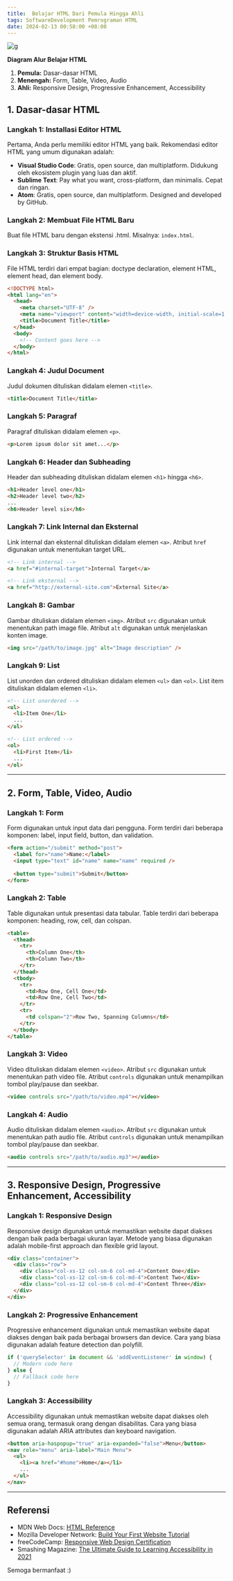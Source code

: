 ```yaml
---
title:  Belajar HTML Dari Pemula Hingga Ahli
tags: SoftwareDevelopment Pemrograman HTML
date: 2024-02-13 00:58:00 +08:00
---
```

![g](https://encrypted-tbn0.gstatic.com/images?q=tbn:ANd9GcTqak3lwpAO4EFoWXj0U_Dn-oKHypBhaYtfeQ&usqp=CAU)


**Diagram Alur Belajar HTML**

1. **Pemula:** Dasar-dasar HTML
2. **Menengah:** Form, Table, Video, Audio
3. **Ahli:** Responsive Design, Progressive Enhancement, Accessibility

<!--more-->

## 1. Dasar-dasar HTML

### Langkah 1: Installasi Editor HTML

Pertama, Anda perlu memiliki editor HTML yang baik. Rekomendasi editor HTML yang umum digunakan adalah:

* **Visual Studio Code**: Gratis, open source, dan multiplatform. Didukung oleh ekosistem plugin yang luas dan aktif.
* **Sublime Text**: Pay what you want, cross-platform, dan minimalis. Cepat dan ringan.
* **Atom**: Gratis, open source, dan multiplatform. Designed and developed by GitHub.

### Langkah 2: Membuat File HTML Baru

Buat file HTML baru dengan ekstensi .html. Misalnya: `index.html`.

### Langkah 3: Struktur Basis HTML

File HTML terdiri dari empat bagian: doctype declaration, element HTML, element head, dan element body.

```html
<!DOCTYPE html>
<html lang="en">
  <head>
    <meta charset="UTF-8" />
    <meta name="viewport" content="width=device-width, initial-scale=1.0" />
    <title>Document Title</title>
  </head>
  <body>
    <!-- Content goes here -->
  </body>
</html>
```

### Langkah 4: Judul Document

Judul dokumen dituliskan didalam elemen `<title>`.

```html
<title>Document Title</title>
```

### Langkah 5: Paragraf

Paragraf dituliskan didalam elemen `<p>`.

```html
<p>Lorem ipsum dolor sit amet...</p>
```

### Langkah 6: Header dan Subheading

Header dan subheading dituliskan didalam elemen `<h1>` hingga `<h6>`.

```html
<h1>Header level one</h1>
<h2>Header level two</h2>
...
<h6>Header level six</h6>
```

### Langkah 7: Link Internal dan Eksternal

Link internal dan eksternal dituliskan didalam elemen `<a>`. Atribut `href` digunakan untuk menentukan target URL.

```html
<!-- Link internal -->
<a href="#internal-target">Internal Target</a>

<!-- Link eksternal -->
<a href="http://external-site.com">External Site</a>
```

### Langkah 8: Gambar

Gambar dituliskan didalam elemen `<img>`. Atribut `src` digunakan untuk menentukan path image file. Atribut `alt` digunakan untuk menjelaskan konten image.

```html
<img src="/path/to/image.jpg" alt="Image description" />
```

### Langkah 9: List

List unorden dan ordered dituliskan didalam elemen `<ul>` dan `<ol>`. List item dituliskan didalam elemen `<li>`.

```html
<!-- List unordered -->
<ul>
  <li>Item One</li>
  ...
</ul>

<!-- List ordered -->
<ol>
  <li>First Item</li>
  ...
</ol>
```

---

## 2. Form, Table, Video, Audio

### Langkah 1: Form

Form digunakan untuk input data dari pengguna. Form terdiri dari beberapa komponen: label, input field, button, dan validation.

```html
<form action="/submit" method="post">
  <label for="name">Name:</label>
  <input type="text" id="name" name="name" required />
  
  <button type="submit">Submit</button>
</form>
```

### Langkah 2: Table

Table digunakan untuk presentasi data tabular. Table terdiri dari beberapa komponen: heading, row, cell, dan colspan.

```html
<table>
  <thead>
    <tr>
      <th>Column One</th>
      <th>Column Two</th>
    </tr>
  </thead>
  <tbody>
    <tr>
      <td>Row One, Cell One</td>
      <td>Row One, Cell Two</td>
    </tr>
    <tr>
      <td colspan="2">Row Two, Spanning Columns</td>
    </tr>
  </tbody>
</table>
```

### Langkah 3: Video

Video dituliskan didalam elemen `<video>`. Atribut `src` digunakan untuk menentukan path video file. Atribut `controls` digunakan untuk menampilkan tombol play/pause dan seekbar.

```html
<video controls src="/path/to/video.mp4"></video>
```

### Langkah 4: Audio

Audio dituliskan didalam elemen `<audio>`. Atribut `src` digunakan untuk menentukan path audio file. Atribut `controls` digunakan untuk menampilkan tombol play/pause dan seekbar.

```html
<audio controls src="/path/to/audio.mp3"></audio>
```

---

## 3. Responsive Design, Progressive Enhancement, Accessibility

### Langkah 1: Responsive Design

Responsive design digunakan untuk memastikan website dapat diakses dengan baik pada berbagai ukuran layar. Metode yang biasa digunakan adalah mobile-first approach dan flexible grid layout.

```html
<div class="container">
  <div class="row">
    <div class="col-xs-12 col-sm-6 col-md-4">Content One</div>
    <div class="col-xs-12 col-sm-6 col-md-4">Content Two</div>
    <div class="col-xs-12 col-sm-6 col-md-4">Content Three</div>
  </div>
</div>
```

### Langkah 2: Progressive Enhancement

Progressive enhancement digunakan untuk memastikan website dapat diakses dengan baik pada berbagai browsers dan device. Cara yang biasa digunakan adalah feature detection dan polyfill.

```javascript
if ('querySelector' in document && 'addEventListener' in window) {
  // Modern code here
} else {
  // Fallback code here
}
```

### Langkah 3: Accessibility

Accessibility digunakan untuk memastikan website dapat diakses oleh semua orang, termasuk orang dengan disabilitas. Cara yang biasa digunakan adalah ARIA attributes dan keyboard navigation.

```html
<button aria-haspopup="true" aria-expanded="false">Menu</button>
<nav role="menu" aria-label="Main Menu">
  <ul>
    <li><a href="#home">Home</a></li>
    ...
  </ul>
</nav>
```

---

## Referensi

* MDN Web Docs: [HTML Reference](https://developer.mozilla.org/en-US/docs/Web/HTML/Reference)
* Mozilla Developer Network: [Build Your First Website Tutorial](https://developer.mozilla.org/en-US/docs/Learn/Getting_started_with_the_web/Writing_HTML)
* freeCodeCamp: [Responsive Web Design Certification](https://www.freecodecamp.org/learn/responsive-web-design/)
* Smashing Magazine: [The Ultimate Guide to Learning Accessibility in 2021](https://www.smashingmagazine.com/2021/02/ultimate-guide-learning-accessibility-2021/)

Semoga bermanfaat :)

